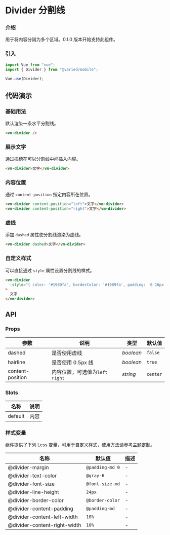 # Divider 分割线

### 介绍

用于将内容分隔为多个区域。0.1.0 版本开始支持此组件。

### 引入

```js
import Vue from "vue";
import { Divider } from "@varied/mobile";

Vue.use(Divider);
```

## 代码演示

### 基础用法

默认渲染一条水平分割线。

```html
<vm-divider />
```

### 展示文字

通过插槽在可以分割线中间插入内容。

```html
<vm-divider>文字</vm-divider>
```

### 内容位置

通过 `content-position` 指定内容所在位置。

```html
<vm-divider content-position="left">文字</vm-divider>
<vm-divider content-position="right">文字</vm-divider>
```

### 虚线

添加 `dashed` 属性使分割线渲染为虚线。

```html
<vm-divider dashed>文字</vm-divider>
```

### 自定义样式

可以直接通过 `style` 属性设置分割线的样式。

```html
<vm-divider
  :style="{ color: '#1989fa', borderColor: '#1989fa', padding: '0 16px' }"
>
  文字
</vm-divider>
```

## API

### Props

| 参数             | 说明                             | 类型      | 默认值   |
| ---------------- | -------------------------------- | --------- | -------- |
| dashed           | 是否使用虚线                     | _boolean_ | `false`  |
| hairline         | 是否使用 0.5px 线                | _boolean_ | `true`   |
| content-position | 内容位置，可选值为`left` `right` | _string_  | `center` |

### Slots

| 名称    | 说明 |
| ------- | ---- |
| default | 内容 |

### 样式变量

组件提供了下列 Less 变量，可用于自定义样式，使用方法请参考[主题定制](#/theme)。

| 名称                         | 默认值          | 描述 |
| ---------------------------- | --------------- | ---- |
| @divider-margin              | `@padding-md 0` | -    |
| @divider-text-color          | `@gray-6`       | -    |
| @divider-font-size           | `@font-size-md` | -    |
| @divider-line-height         | `24px`          | -    |
| @divider-border-color        | `@border-color` | -    |
| @divider-content-padding     | `@padding-md`   | -    |
| @divider-content-left-width  | `10%`           | -    |
| @divider-content-right-width | `10%`           | -    |
